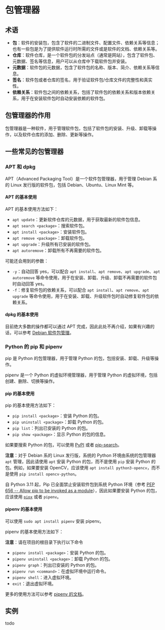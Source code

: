 # 包管理器

## 术语

* **包**：软件的安装包，包含了软件的二进制文件、配置文件、依赖关系等信息；也有一些包是为了提供软件运行时所需的文件或是软件的文档、依赖关系等。
* **仓库**：软件仓库，是一个软件包的分发站点（通常是网站），包含了软件包、元数据、签名等信息，用户可以从仓库中下载软件包并安装。
* **元数据**：软件包的元数据，包含了软件包的名称、版本、简介、依赖关系等信息。
* **签名**：软件包或者仓库的签名，用于验证软件包/仓库文件的完整性和真实性。
* **依赖关系**：软件包之间的依赖关系，包括了软件包的依赖关系和版本依赖关系，用于在安装软件包时自动安装依赖的软件包。

## 包管理器的作用

包管理器是一种软件，用于管理软件包，包括了软件包的安装、升级、卸载等操作，以及软件仓库的添加、删除、更新等操作。

## 一些常见的包管理器

### APT 和 dpkg

APT（Advanced Packaging Tool）是一个软件包管理器，用于管理 Debian 系的 Linux 发行版的软件包，包括 Debian、Ubuntu、Linux Mint 等。

#### APT 的基本使用

APT 的基本使用方法如下：

* `apt update`：更新软件仓库的元数据，用于获取最新的软件包信息。
* `apt search <package>`：搜索软件包。
* `apt install <package>`：安装软件包。
* `apt remove <package>`：卸载软件包。
* `apt upgrade`：升级所有已安装的软件包。
* `apt autoremove`：卸载所有不再需要的软件包。

可能还会用到的参数：

* `-y`：自动回答 yes，可以配合 `apt install`、`apt remove`、`apt upgrade`、`apt autoremove` 等命令使用，用于在安装、卸载、升级、卸载不再需要的软件包时自动回答 yes。
* `-f`：修复软件包的依赖关系，可以配合 `apt install`、`apt remove`、`apt upgrade` 等命令使用，用于在安装、卸载、升级软件包时自动修复软件包的依赖关系。

#### dpkg 的基本使用

目前绝大多数的操作都可以通过 APT 完成，因此此处不再介绍，如果有兴趣的话，可以参考 [Debian 软件包管理](https://www.debian.org/doc/manuals/debian-reference/ch02.zh-cn.html)。

### Python 的 pip 和 pipenv

pip 是 Python 的包管理器，用于管理 Python 的包，包括安装、卸载、升级等操作。

pipenv 是一个 Python 的虚拟环境管理器，用于管理 Python 的虚拟环境，包括创建、删除、切换等操作。

#### pip 的基本使用

pip 的基本使用方法如下：

* `pip install <package>`：安装 Python 的包。
* `pip uninstall <package>`：卸载 Python 的包。
* `pip list`：列出已安装的 Python 的包。
* `pip show <package>`：显示 Python 的包的信息。

如果要搜索 Python 的包，可以使用 [PyPI](https://pypi.org/) 或者 [pip-search](https://pypi.org/project/pip-search/)。

**注意**：对于 Debian 系的 Linux 发行版，系统的 Python 环境由系统的包管理器 `apt` 管理，因此请使用 `apt` 安装 Python 的包，而不是使用 `pip` 安装 Python 的包。例如，如果要安装 OpenCV，应该使用 `apt install python3-opencv`，而不是使用 `pip install opencv-python`。

自 Python 3.11 起，Pip 已全面禁止安装软件包到系统 Python 环境（参考 [PEP 656 -- Allow pip to be invoked as a module](https://www.python.org/dev/peps/pep-0656/)），因此如果要安装 Python 的包，应该使用 [`pipx`](https://pipxproject.github.io/pipx/) 或者 `pipenv`。

#### pipenv 的基本使用

可以使用 `sudo apt install pipenv` 安装 pipenv。

pipenv 的基本使用方法如下：

**注意**：请在项目的根目录下执行以下命令

* `pipenv install <package>`：安装 Python 的包。
* `pipenv uninstall <package>`：卸载 Python 的包。
* `pipenv graph`：列出已安装的 Python 的包。
* `pipenv run <command>`：在虚拟环境中运行命令。
* `pipenv shell`：进入虚拟环境。
* `exit`：退出虚拟环境。

更多的使用方法可以参考 [pipenv 的文档](https://pipenv.pypa.io/en/latest/)。

## 实例

todo
